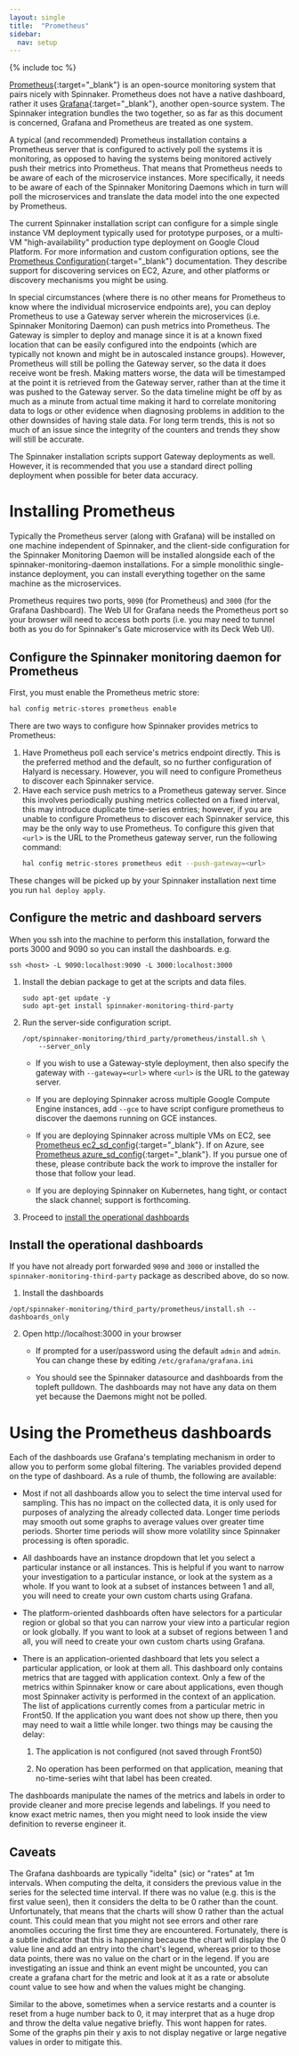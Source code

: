 ```yaml
---
layout: single
title:  "Prometheus"
sidebar:
  nav: setup
---
```


{% include toc %}

[Prometheus](https://prometheus.io/){:target="\_blank"} is an open-source
monitoring system that pairs nicely with Spinnaker. Prometheus does not have a
native dashboard, rather it uses [Grafana](http://grafana.org){:target="\_blank"},
another open-source system. The Spinnaker integration bundles the two together,
so as far as this document is concerned, Grafana and Prometheus are treated as
one system.

A typical (and recommended) Prometheus installation contains a Prometheus
server that is configured to actively poll the systems it is monitoring,
as opposed to having the systems being monitored actively push their metrics
into Prometheus. That means that Prometheus needs to be aware of each of the
microservice instances. More specifically, it needs to be aware of each
of the Spinnaker Monitoring Daemons which in turn will poll the microservices
and translate the data model into the one expected by Prometheus.

The current Spinnaker installation script can configure for a simple
single instance VM deployment typically used for prototype purposes, or
a multi-VM "high-availability" production type deployment on Google Cloud
Platform. For more information and custom configuration options, see the
[Prometheus Configuration](https://prometheus.io/docs/operating/configuration/){:target="\_blank"}
documentation. They describe support for discovering services on EC2, Azure,
and other platforms or discovery mechanisms you might be using.

In special circumstances (where there is no other means for Prometheus
to know where the individual microservice endpoints are),
you can deploy Prometheus to use a Gateway server wherein
the microservices (i.e. Spinnaker Monitoring Daemon) can push metrics into
Prometheus. The Gateway is simpler to deploy and manage since it is at a
known fixed location that can be easily configured into the endpoints
(which are typically not known and might be in autoscaled instance groups).
However, Prometheus will still be polling the Gateway server, so the data
it does receive wont be fresh. Making matters worse, the data will be
timestamped at the point it is retrieved from the Gateway server, rather
than at the time it was pushed to the Gateway server. So the data timeline
might be off by as much as a minute from actual time making it hard to
correlate monitoring data to logs or other evidence when diagnosing problems
in addition to the other downsides of having stale data. For long term
trends, this is not so much of an issue since the integrity of the counters
and trends they show will still be accurate.

The Spinnaker installation scripts support Gateway deployments as well.
However, it is recommended that you use a standard direct polling deployment
when possible for beter data accuracy.


# Installing Prometheus

Typically the Prometheus server (along with Grafana) will be installed on
one machine independent of Spinnaker, and the client-side configuration
for the Spinnaker Monitoring Daemon will be installed alongside each of the
spinnaker-monitoring-daemon installations. For a simple monolithic
single-instance deployment, you can install everything together on the
same machine as the microservices.

Prometheus requires two ports, `9090` (for Prometheus) and `3000` (for the
Grafana Dashboard). The Web UI for Grafana needs the Prometheus port so
your browser will need to access both ports (i.e. you may need to tunnel both
as you do for Spinnaker's Gate microservice with its Deck Web UI).


## Configure the Spinnaker monitoring daemon for Prometheus

First, you must enable the Prometheus metric store:

```bash
hal config metric-stores prometheus enable
```

There are two ways to configure how Spinnaker provides metrics to Prometheus:

1. Have Prometheus poll each service's metrics endpoint directly. This is
   the preferred method and the default, so no further configuration of Halyard
   is necessary. However, you will need to configure Prometheus to discover
   each Spinnaker service.
2. Have each service push metrics to a Prometheus gateway server. Since this
   involves periodically pushing metrics collected on a fixed interval, this
   may introduce duplicate time-series entries; however, if you are unable to
   configure Prometheus to discover each Spinnaker service, this may be the
   only way to use Prometheus. To configure this given that `<url`> is the
   URL to the Prometheus gateway server, run the following command:
   ```bash
   hal config metric-stores prometheus edit --push-gateway=<url>
   ```

These changes will be picked up by your Spinnaker installation next time you
run `hal deploy apply`.

## Configure the metric and dashboard servers

  When you ssh into the machine to perform this installation, forward
  the ports 3000 and 9090 so you can install the dashboards. e.g.
  ```
  ssh <host> -L 9090:localhost:9090 -L 3000:localhost:3000
  ```

  1. Install the debian package to get at the scripts and data files.
     ```
     sudo apt-get update -y
     sudo apt-get install spinnaker-monitoring-third-party
     ```

  2. Run the server-side configuration script.
     ```
     /opt/spinnaker-monitoring/third_party/prometheus/install.sh \
         --server_only
     ```

     * If you wish to use a Gateway-style deployment, then also specify
       the gateway with `--gateway=<url>` where `<url>` is the URL to
       the gateway server.

     * If you are deploying Spinnaker across multiple Google Compute
       Engine instances, add `--gce` to have script configure prometheus
       to discover the daemons running on GCE instances.

     * If you are deploying Spinnaker across multiple VMs on EC2,
       see [Prometheus ec2_sd_config](https://prometheus.io/docs/operating/configuration/#<ec2_sd_config>){:target="\_blank"}.
       If on Azure, see [Prometheus azure_sd_config](https://prometheus.io/docs/operating/configuration/#<azure_sd_config>){:target="\_blank"}.
       If you pursue one of these, please contribute back the work to
       improve the installer for those that follow your lead.

     * If you are deploying Spinnaker on Kubernetes, hang tight, or
       contact the slack channel; support is forthcoming.

  3. Proceed to [install the operational dashboards](#install-the-operational-dashboards)


## Install the operational dashboards

If you have not already port forwarded `9090` and `3000` or installed
the `spinnaker-monitoring-third-party` package as described above, do so now.

  1. Install the dashboards
  ```
  /opt/spinnaker-monitoring/third_party/prometheus/install.sh --dashboards_only
  ```

  2. Open http://localhost:3000 in your browser

     * If prompted for a user/password using the default `admin` and `admin`.
       You can change these by editing `/etc/grafana/grafana.ini`

     * You should see the Spinnaker datasource and dashboards from the
       topleft pulldown. The dashboards may not have any data on them yet
       because the Daemons might not be polled.


# Using the Prometheus dashboards

Each of the dashboards use Grafana's templating mechanism in order to
allow you to perform some global filtering. The variables provided depend
on the type of dashboard. As a rule of thumb, the following are available:

   * Most if not all dashboards allow you to select the time interval used
     for sampling. This has no impact on the collected data, it is only used
     for purposes of analyzing the already collected data. Longer time periods
     may smooth out some graphs to average values over greater time periods.
     Shorter time periods will show more volatility since Spinnaker processing
     is often sporadic.

   * All dashboards have an instance dropdown that let you select a particular
     instance or all instances. This is helpful if you want to narrow your
     investigation to a particular instance, or look at the system as a whole.
     If you want to look at a subset of instances between 1 and all, you will
     need to create your own custom charts using Grafana.

   * The platform-oriented dashboards often have selectors for a particular
     region or global so that you can narrow your view into a particular
     region or look globally. If you want to look at a subset of regions
     between 1 and all, you will need to create your own custom charts using
     Grafana.

   * There is an application-oriented dashboard that lets you select
     a particular application, or look at them all. This dashboard only
     contains metrics that are tagged with application context. Only a
     few of the metrics within Spinnaker know or care about applications,
     even though most Spinnaker activity is performed in the context of
     an application. The list of applications currently comes from a
     particular metric in Front50. If the application you want does not
     show up there, then you may need to wait a little while longer.
     two things may be causing the delay:

     1. The application is not configured (not saved through Front50)

     2. No operation has been performed on that application, meaning that
        no-time-series wiht that label has been created.

The dashboards manipulate the names of the metrics and labels in order to
provide cleaner and more precise legends and labelings. If you need to know
exact metric names, then you might need to look inside the view definition
to reverse engineer it.

## Caveats

The Grafana dashboards are typically "idelta" (sic) or "rates" at 1m intervals.
When computing the delta, it considers the previous value in the series
for the selected time interval. If there was no value (e.g. this is the first
value seen), then it considers the delta to be 0 rather than the count.
Unfortunately, that means that the charts will show 0 rather than the actual
count. This could mean that you might not see errors and other rare anomolies
occuring the first time they are encountered. Fortunately, there is a
subtle indicator that this is happening because the chart will display the
0 value line and add an entry into the chart's legend, whereas prior to those
data points, there was no value on the chart or in the legend. If you are
investigating an issue and think an event might be uncounted, you can create
a grafana chart for the metric and look at it as a rate or absolute count
value to see how and when the values might be changing.

Similar to the above, sometimes when a service restarts and a counter is
reset from a huge number back to 0, it may interpret that as a huge drop
and throw the delta value negative briefly. This wont happen for rates.
Some of the graphs pin their y axis to not display negative or large negative
values in order to mitigate this.
